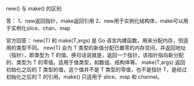 new() 与 make() 的区别

答：
1、new返回指针，make返回引用
2、new用于实例化结构体，make可以用于实例化slice、chan、map

官方回答：
new(T) 和 make(T,args) 是 Go 语言内建函数，用来分配内存，但适用的类型不同。 new(T) 会为 T 类型的新值分配已置零的内存空间，并返回地址（指针），即类型为 T 的值。换句话说就是，返回一个指针，该指针指向新分配的、类型为 T 的零值。适用于值类型，如数组、结构体等。 make(T,args) 返回初始化之后的 T 类型的值，这个值并不是 T 类型的零值，也不是指针 T，是经过初始化之后的 T 的引用。make() 只适用于 slice、map 和 channel。